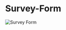 # Survey-Form
![Survey Form](https://github.com/KingSD0/Survey-Form/assets/93257057/a70574b3-da03-4895-85c5-76f9ae237bcb)
